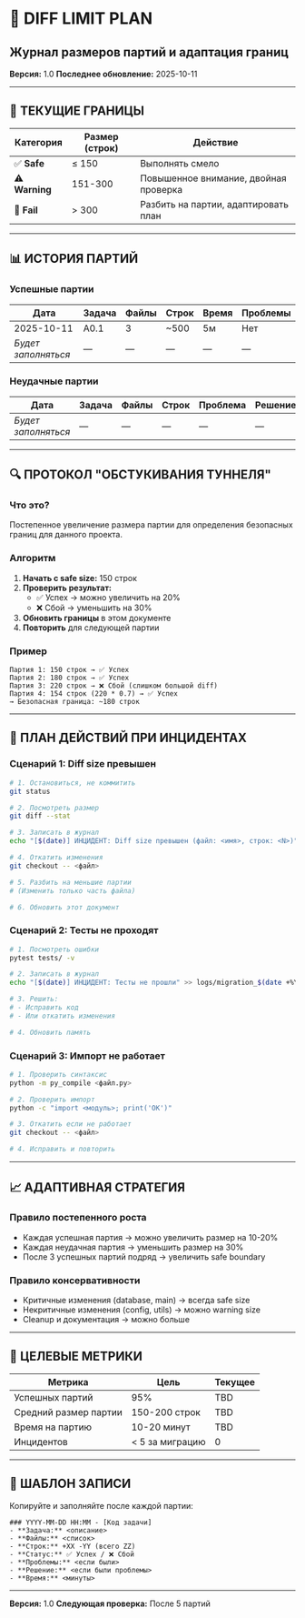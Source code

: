 # 📏 DIFF LIMIT PLAN
## Журнал размеров партий и адаптация границ

**Версия:** 1.0
**Последнее обновление:** 2025-10-11

---

## 🎯 ТЕКУЩИЕ ГРАНИЦЫ

| Категория | Размер (строк) | Действие |
|-----------|----------------|----------|
| ✅ **Safe** | ≤ 150 | Выполнять смело |
| ⚠️ **Warning** | 151-300 | Повышенное внимание, двойная проверка |
| 🔴 **Fail** | > 300 | Разбить на партии, адаптировать план |

---

## 📊 ИСТОРИЯ ПАРТИЙ

### Успешные партии

| Дата | Задача | Файлы | Строк | Время | Проблемы |
|------|--------|-------|-------|-------|----------|
| 2025-10-11 | A0.1 | 3 | ~500 | 5м | Нет |
| _Будет заполняться_ | — | — | — | — | — |

### Неудачные партии

| Дата | Задача | Файлы | Строк | Проблема | Решение |
|------|--------|-------|-------|----------|---------|
| _Будет заполняться_ | — | — | — | — | — |

---

## 🔍 ПРОТОКОЛ "ОБСТУКИВАНИЯ ТУННЕЛЯ"

### Что это?

Постепенное увеличение размера партии для определения безопасных границ для данного проекта.

### Алгоритм

1. **Начать с safe size:** 150 строк
2. **Проверить результат:**
   - ✅ Успех → можно увеличить на 20%
   - ❌ Сбой → уменьшить на 30%
3. **Обновить границы** в этом документе
4. **Повторить** для следующей партии

### Пример

```
Партия 1: 150 строк → ✅ Успех
Партия 2: 180 строк → ✅ Успех
Партия 3: 220 строк → ❌ Сбой (слишком большой diff)
Партия 4: 154 строк (220 * 0.7) → ✅ Успех
→ Безопасная граница: ~180 строк
```

---

## 🚨 ПЛАН ДЕЙСТВИЙ ПРИ ИНЦИДЕНТАХ

### Сценарий 1: Diff size превышен

```bash
# 1. Остановиться, не коммитить
git status

# 2. Посмотреть размер
git diff --stat

# 3. Записать в журнал
echo "[$(date)] ИНЦИДЕНТ: Diff size превышен (файл: <имя>, строк: <N>)" >> logs/migration_$(date +%Y-%m-%d).log

# 4. Откатить изменения
git checkout -- <файл>

# 5. Разбить на меньшие партии
# (Изменить только часть файла)

# 6. Обновить этот документ
```

### Сценарий 2: Тесты не проходят

```bash
# 1. Посмотреть ошибки
pytest tests/ -v

# 2. Записать в журнал
echo "[$(date)] ИНЦИДЕНТ: Тесты не прошли" >> logs/migration_$(date +%Y-%m-%d).log

# 3. Решить:
# - Исправить код
# - Или откатить изменения

# 4. Обновить память
```

### Сценарий 3: Импорт не работает

```bash
# 1. Проверить синтаксис
python -m py_compile <файл.py>

# 2. Проверить импорт
python -c "import <модуль>; print('OK')"

# 3. Откатить если не работает
git checkout -- <файл>

# 4. Исправить и повторить
```

---

## 📈 АДАПТИВНАЯ СТРАТЕГИЯ

### Правило постепенного роста

- Каждая успешная партия → можно увеличить размер на 10-20%
- Каждая неудачная партия → уменьшить размер на 30%
- После 3 успешных партий подряд → увеличить safe boundary

### Правило консервативности

- Критичные изменения (database, main) → всегда safe size
- Некритичные изменения (config, utils) → можно warning size
- Cleanup и документация → можно больше

---

## 🎯 ЦЕЛЕВЫЕ МЕТРИКИ

| Метрика | Цель | Текущее |
|---------|------|---------|
| Успешных партий | 95% | TBD |
| Средний размер партии | 150-200 строк | TBD |
| Время на партию | 10-20 минут | TBD |
| Инцидентов | < 5 за миграцию | 0 |

---

## 📝 ШАБЛОН ЗАПИСИ

Копируйте и заполняйте после каждой партии:

```
### YYYY-MM-DD HH:MM - [Код задачи]
- **Задача:** <описание>
- **Файлы:** <список>
- **Строк:** +XX -YY (всего ZZ)
- **Статус:** ✅ Успех / ❌ Сбой
- **Проблемы:** <если были>
- **Решение:** <если были проблемы>
- **Время:** <минуты>
```

---

**Версия:** 1.0
**Следующая проверка:** После 5 партий
